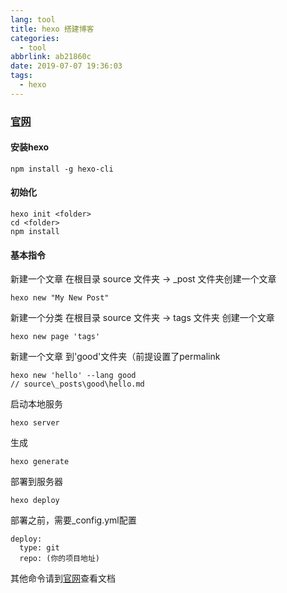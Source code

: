 ```yaml
---
lang: tool
title: hexo 搭建博客
categories:
  - tool
abbrlink: ab21860c
date: 2019-07-07 19:36:03
tags:
  - hexo
---
```



### [官网](https://hexo.io/zh-cn/docs/)


#### 安装hexo

```
npm install -g hexo-cli
```
<!--more-->

#### 初始化

```
hexo init <folder>
cd <folder>
npm install
```


#### 基本指令

新建一个文章 
在根目录 source 文件夹 -> _post 文件夹创建一个文章
```
hexo new "My New Post"

```
新建一个分类
在根目录 source 文件夹 -> tags 文件夹 创建一个文章
```
hexo new page 'tags'
```
新建一个文章 到'good'文件夹（前提设置了permalink
```
hexo new 'hello' --lang good
// source\_posts\good\hello.md
```
启动本地服务

```
hexo server
```

生成

```
hexo generate
```

部署到服务器

```
hexo deploy
```

部署之前，需要_config.yml配置

```
deploy:
  type: git
  repo: (你的项目地址)
```


其他命令请到[官网](https://hexo.io/zh-cn/docs/)查看文档